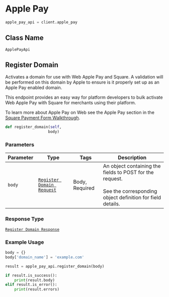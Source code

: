 # Apple Pay

```python
apple_pay_api = client.apple_pay
```

## Class Name

`ApplePayApi`

## Register Domain

Activates a domain for use with Web Apple Pay and Square. A validation
will be performed on this domain by Apple to ensure is it properly set up as
an Apple Pay enabled domain.

This endpoint provides an easy way for platform developers to bulk activate
Web Apple Pay with Square for merchants using their platform.

To learn more about Apple Pay on Web see the Apple Pay section in the
[Square Payment Form Walkthrough](https://developer.squareup.com/docs/docs/payment-form/payment-form-walkthrough).

```python
def register_domain(self,
                   body)
```

### Parameters

| Parameter | Type | Tags | Description |
|  --- | --- | --- | --- |
| `body` | [`Register Domain Request`](/doc/models/register-domain-request.md) | Body, Required | An object containing the fields to POST for the request.<br><br>See the corresponding object definition for field details. |

### Response Type

[`Register Domain Response`](/doc/models/register-domain-response.md)

### Example Usage

```python
body = {}
body['domain_name'] = 'example.com'

result = apple_pay_api.register_domain(body)

if result.is_success():
    print(result.body)
elif result.is_error():
    print(result.errors)
```

